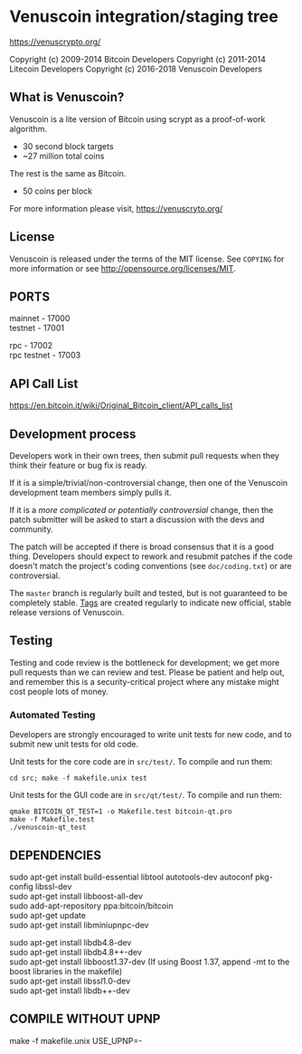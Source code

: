 Venuscoin integration/staging tree
================================

https://venuscrypto.org/

Copyright (c) 2009-2014 Bitcoin Developers
Copyright (c) 2011-2014 Litecoin Developers
Copyright (c) 2016-2018 Venuscoin Developers

What is Venuscoin?
----------------

Venuscoin is a lite version of Bitcoin using scrypt as a proof-of-work algorithm.
 - 30 second block targets
 - ~27 million total coins

The rest is the same as Bitcoin.
 - 50 coins per block

For more information please visit, https://venuscryto.org/

License
-------

Venuscoin is released under the terms of the MIT license. See `COPYING` for more
information or see http://opensource.org/licenses/MIT.

PORTS
------
mainnet - 17000     
testnet - 17001     
    
rpc - 17002     
rpc testnet - 17003     

API Call List    
--------------
https://en.bitcoin.it/wiki/Original_Bitcoin_client/API_calls_list    

    
Development process
-------------------

Developers work in their own trees, then submit pull requests when they think
their feature or bug fix is ready.

If it is a simple/trivial/non-controversial change, then one of the Venuscoin
development team members simply pulls it.

If it is a *more complicated or potentially controversial* change, then the patch
submitter will be asked to start a discussion with the devs and community.

The patch will be accepted if there is broad consensus that it is a good thing.
Developers should expect to rework and resubmit patches if the code doesn't
match the project's coding conventions (see `doc/coding.txt`) or are
controversial.

The `master` branch is regularly built and tested, but is not guaranteed to be
completely stable. [Tags](https://github.com/venuscoin-project/venuscoin/tags) are created
regularly to indicate new official, stable release versions of Venuscoin.

Testing
-------

Testing and code review is the bottleneck for development; we get more pull
requests than we can review and test. Please be patient and help out, and
remember this is a security-critical project where any mistake might cost people
lots of money.

### Automated Testing

Developers are strongly encouraged to write unit tests for new code, and to
submit new unit tests for old code.

Unit tests for the core code are in `src/test/`. To compile and run them:

    cd src; make -f makefile.unix test

Unit tests for the GUI code are in `src/qt/test/`. To compile and run them:

    qmake BITCOIN_QT_TEST=1 -o Makefile.test bitcoin-qt.pro
    make -f Makefile.test
    ./venuscoin-qt_test

DEPENDENCIES
------------
sudo apt-get install build-essential libtool autotools-dev autoconf pkg-config libssl-dev   
sudo apt-get install libboost-all-dev   
sudo add-apt-repository ppa:bitcoin/bitcoin     
sudo apt-get update     
sudo apt-get install libminiupnpc-dev    
    
sudo apt-get install libdb4.8-dev   
sudo apt-get install libdb4.8++-dev     
sudo apt-get install libboost1.37-dev (If using Boost 1.37, append -mt to the boost libraries in the makefile)      
sudo apt-get install libssl1.0-dev      
sudo apt-get install libdb++-dev    

COMPILE WITHOUT UPNP
--------------------
make -f makefile.unix USE_UPNP=-
